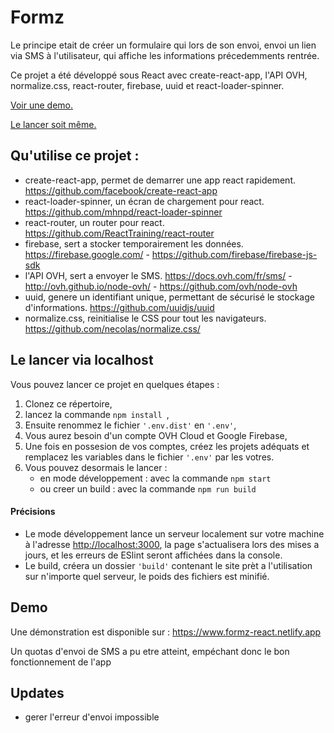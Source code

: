 # Formz
Le principe etait de créer un formulaire qui lors de son envoi, envoi un lien via SMS à l'utilisateur, qui affiche les informations précedemments rentrée.

Ce projet a été développé sous React avec create-react-app, l'API OVH, normalize.css, react-router, firebase, uuid et react-loader-spinner.

[Voir une demo.](#demo)

[Le lancer soit même.](#le-lancer-via-localhost)

## Qu'utilise ce projet :
- create-react-app, permet de demarrer une app react rapidement. https://github.com/facebook/create-react-app
- react-loader-spinner, un écran de chargement pour react. https://github.com/mhnpd/react-loader-spinner
- react-router, un router pour react. https://github.com/ReactTraining/react-router
- firebase, sert a stocker temporairement les données. https://firebase.google.com/ - https://github.com/firebase/firebase-js-sdk
- l'API OVH, sert a envoyer le SMS. https://docs.ovh.com/fr/sms/ - http://ovh.github.io/node-ovh/ - https://github.com/ovh/node-ovh
- uuid, genere un identifiant unique, permettant de sécurisé le stockage d'informations. https://github.com/uuidjs/uuid
- normalize.css, reinitialise le CSS pour tout les navigateurs. https://github.com/necolas/normalize.css/

## Le lancer via localhost
Vous pouvez lancer ce projet en quelques étapes :
1. Clonez ce répertoire,
2. lancez la commande ```npm install ```,
3. Ensuite renommez le fichier ```'.env.dist'``` en ```'.env'```,
4. Vous aurez besoin d'un compte OVH Cloud et Google Firebase,
5. Une fois en possesion de vos comptes, créez les projets adéquats et remplacez les variables dans le fichier ```'.env'``` par les votres.
6. Vous pouvez desormais le lancer :
    - en mode développement : avec la commande ```npm start ```
    - ou creer un build : avec la commande ```npm run build ```
#### Précisions
- Le mode développement lance un serveur localement sur votre machine à l'adresse [http://localhost:3000](http://localhost:3000), la page s'actualisera lors des mises a jours, et les erreurs de ESlint seront affichées dans la console.
- Le build, créera un dossier ```'build'``` contenant le site prèt a l'utilisation sur n'importe quel serveur, le poids des fichiers est minifié.

## Demo

Une démonstration est disponible sur : https://www.formz-react.netlify.app

Un quotas d'envoi de SMS a pu etre atteint, empéchant donc le bon fonctionnement de l'app

## Updates
- gerer l'erreur d'envoi impossible
